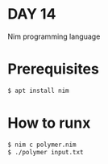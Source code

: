 # DAY 14

Nim programming language

# Prerequisites

```bash
$ apt install nim
```

# How to runx

```bash
$ nim c polymer.nim
$ ./polymer input.txt
```
